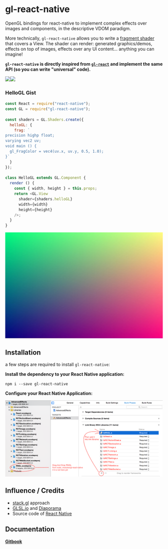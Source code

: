 # gl-react-native

OpenGL bindings for react-native to implement complex effects over images and components, in the descriptive VDOM paradigm.

More technically, `gl-react-native` allows you to write a [fragment shader](https://www.opengl.org/wiki/Fragment_Shader) that covers a View. The shader can render: generated graphics/demos, effects on top of images, effects over any UI content... anything you can imagine!

**`gl-react-native` is directly inspired from [`gl-react`](http://github.com/ProjectSeptemberInc/gl-react) and implement the same API (so you can write "universal" code).**

[![](imgs/simple.gif)](./Examples/Simple)[![](imgs/advancedeffects.gif)](./Examples/AdvancedEffects)

### HelloGL Gist

```js
const React = require("react-native");
const GL = require("gl-react-native");

const shaders = GL.Shaders.create({
  helloGL: {
    frag: `
precision highp float;
varying vec2 uv;
void main () {
  gl_FragColor = vec4(uv.x, uv.y, 0.5, 1.0);
}`
  }
});

class HelloGL extends GL.Component {
  render () {
    const { width, height } = this.props;
    return <GL.View
      shader={shaders.helloGL}
      width={width}
      height={height}
    />;
  }
}
```

![](imgs/hellogl.jpg)

## Installation

a few steps are required to install `gl-react-native`:

**Install the dependency to your React Native application:**

```
npm i --save gl-react-native
```

**Configure your React Native Application:**

![](imgs/install-steps.png)


## Influence / Credits

- [stack.gl](http://stack.gl/) approach
- [GLSL.io](http://glsl.io/) and [Diaporama](https://github.com/gre/diaporama)
- Source code of [React Native](https://github.com/facebook/react-native)

## Documentation

[**Gitbook**](http://projectseptemberinc.gitbooks.io/gl-react/content/)
